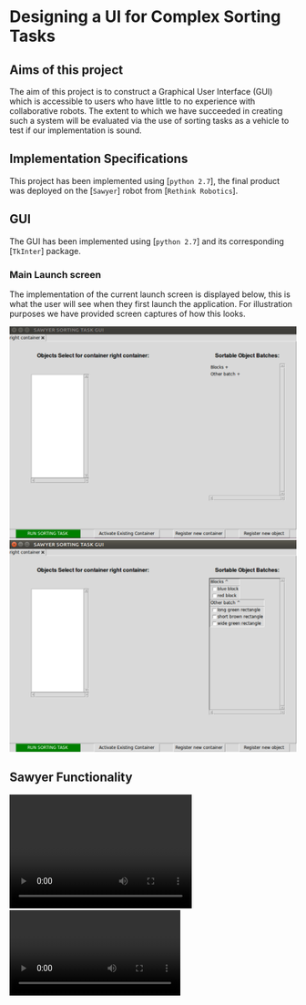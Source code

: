 # Designing a UI for Complex Sorting Tasks


## Aims of this project
The aim of this project is to construct a Graphical User Interface (GUI) which is accessible to users who have little to no experience with collaborative robots. The extent to which we have succeeded in creating such a system will be evaluated via the use of sorting tasks as a vehicle to test if our implementation is sound.



## Implementation Specifications
This project has been implemented using [`python 2.7`], the final product was deployed on the [`Sawyer`] robot from [`Rethink Robotics`]. 



## GUI
The GUI has been implemented using [`python 2.7`] and its corresponding [`TkInter`] package. 

### Main Launch screen
The implementation of the current launch screen is displayed below, this is what the user will see when they first launch the application. For illustration purposes we have provided screen captures of how this looks.

![GUI at application launch](Images/p2_default_main_ui.png)
![GUI with expanded batches](Images/p2_expanded_batches.png)





## Sawyer Functionality

<video src="videos/final_gripping_and_approach.m4v" width="320" height="200" controls preload></video>
![Sawyer Sorting](videos/final_gripping_and_approach.m4v)
  
